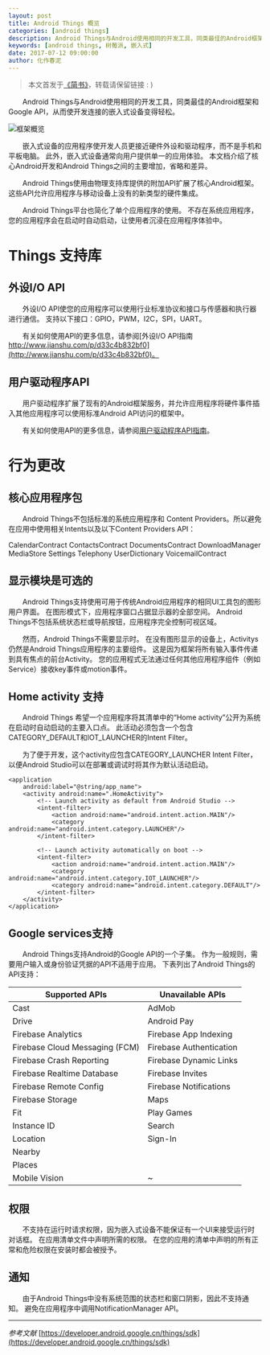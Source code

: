 ```yaml
---
layout: post
title: Android Things 概览
categories: [android things]
description: Android Things与Android使用相同的开发工具，同类最佳的Android框架和Google API，从而使开发连接的嵌入式设备变得轻松。
keywords: [android things, 树莓派, 嵌入式]
date: 2017-07-12 09:00:00
author: 化作春泥
---
```


> 本文首发于[《简书》](http://www.jianshu.com/p/d8b0a785a4cb)，转载请保留链接 : )

  Android Things与Android使用相同的开发工具，同类最佳的Android框架和Google API，从而使开发连接的嵌入式设备变得轻松。

![框架概览](http://upload-images.jianshu.io/upload_images/3806049-53c820d998844540.png?imageMogr2/auto-orient/strip%7CimageView2/2/w/1240)

  嵌入式设备的应用程序使开发人员更接近硬件外设和驱动程序，而不是手机和平板电脑。 此外，嵌入式设备通常向用户提供单一的应用体验。 本文档介绍了核心Android开发和Android Things之间的主要增加，省略和差异。

  Android Things使用由物理支持库提供的附加API扩展了核心Android框架。 这些API允许应用程序与移动设备上没有的新类型的硬件集成。

  Android Things平台也简化了单个应用程序的使用。 不存在系统应用程序，您的应用程序会在启动时自动启动，让使用者沉浸在应用程序体验中。

# Things 支持库

## 外设I/O API

  外设I/O API使您的应用程序可以使用行业标准协议和接口与传感器和执行器进行通信。 支持以下接口：GPIO，PWM，I2C，SPI，UART。

  有关如何使用API的更多信息，请参阅[外设I/O API指南 http://www.jianshu.com/p/d33c4b832bf0](http://www.jianshu.com/p/d33c4b832bf0)。

## 用户驱动程序API

  用户驱动程序扩展了现有的Android框架服务，并允许应用程序将硬件事件插入其他应用程序可以使用标准Android API访问的框架中。

  有关如何使用API的更多信息，请参阅[用户驱动程序API指南](https://developer.android.com/things/sdk/drivers/index.html)。

# 行为更改


## 核心应用程序包

  Android Things不包括标准的系统应用程序和 Content Providers。所以避免在应用中使用相关Intents以及以下Content Providers API：

CalendarContract
ContactsContract
DocumentsContract
DownloadManager
MediaStore
Settings
Telephony
UserDictionary
VoicemailContract

## 显示模块是可选的

  Android Things支持使用可用于传统Android应用程序的相同UI工具包的图形用户界面。 在图形模式下，应用程序窗口占据显示器的全部空间。 Android Things不包括系统状态栏或导航按钮，应用程序完全控制可视区域。

  然而，Android Things不需要显示时。 在没有图形显示的设备上，Activitys仍然是Android Things应用程序的主要组件。 这是因为框架将所有输入事件传递到具有焦点的前台Activity。 您的应用程式无法通过任何其他应用程序组件（例如Service）接收key事件或motion事件。

## Home activity 支持

  Android Things 希望一个应用程序将其清单中的“Home activity”公开为系统在启动时自动启动的主要入口点。 此活动必须包含一个包含CATEGORY_DEFAULT和IOT_LAUNCHER的Intent Filter。

  为了便于开发，这个activity应包含CATEGORY_LAUNCHER Intent Filter，以便Android Studio可以在部署或调试时将其作为默认活动启动。

```android
<application
    android:label="@string/app_name">
    <activity android:name=".HomeActivity">
        <!-- Launch activity as default from Android Studio -->
        <intent-filter>
            <action android:name="android.intent.action.MAIN"/>
            <category android:name="android.intent.category.LAUNCHER"/>
        </intent-filter>

        <!-- Launch activity automatically on boot -->
        <intent-filter>
            <action android:name="android.intent.action.MAIN"/>
            <category android:name="android.intent.category.IOT_LAUNCHER"/>
            <category android:name="android.intent.category.DEFAULT"/>
        </intent-filter>
    </activity>
</application>
```

## Google services支持

  Android Things支持Android的Google API的一个子集。 作为一般规则，需要用户输入或身份验证凭据的API不适用于应用。 下表列出了Android Things的API支持：

|Supported APIs|Unavailable APIs|
|-------------------|--------------------|
|Cast|AdMob|
|Drive|Android Pay|
|Firebase Analytics|Firebase App Indexing|
|Firebase Cloud Messaging (FCM)|Firebase Authentication|
|Firebase Crash Reporting|Firebase Dynamic Links|
|Firebase Realtime Database|Firebase Invites|
|Firebase Remote Config|Firebase Notifications|
|Firebase Storage| Maps |
|Fit|Play Games|
|Instance ID|Search|
|Location|Sign-In|
|Nearby| |
|Places| |
|Mobile Vision| ~|

## 权限

  不支持在运行时请求权限，因为嵌入式设备不能保证有一个UI来接受运行时对话框。 在应用清单文件中声明所需的权限。 在您的应用的清单中声明的所有正常和危险权限在安装时都会被授予。

## 通知

  由于Android Things中没有系统范围的状态栏和窗口阴影，因此不支持通知。 避免在应用程序中调用NotificationManager API。

---

_参考文献_ [https://developer.android.google.cn/things/sdk](https://developer.android.google.cn/things/sdk)

